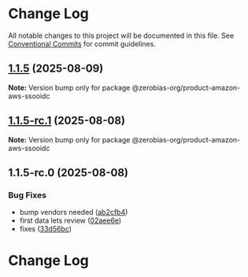 # Change Log

All notable changes to this project will be documented in this file.
See [Conventional Commits](https://conventionalcommits.org) for commit guidelines.

## [1.1.5](https://github.com/zerobias-org/product/compare/@zerobias-org/product-amazon-aws-ssooidc@1.1.5-rc.1...@zerobias-org/product-amazon-aws-ssooidc@1.1.5) (2025-08-09)

**Note:** Version bump only for package @zerobias-org/product-amazon-aws-ssooidc





## [1.1.5-rc.1](https://github.com/zerobias-org/product/compare/@zerobias-org/product-amazon-aws-ssooidc@1.1.5-rc.0...@zerobias-org/product-amazon-aws-ssooidc@1.1.5-rc.1) (2025-08-08)

**Note:** Version bump only for package @zerobias-org/product-amazon-aws-ssooidc





## 1.1.5-rc.0 (2025-08-08)


### Bug Fixes

* bump vendors needed ([ab2cfb4](https://github.com/zerobias-org/product/commit/ab2cfb4a9cf2e3008e08b068f98011fec096c932))
* first data lets review ([02aee6e](https://github.com/zerobias-org/product/commit/02aee6e8c4f11675de7c63a00f4c8254a67a4dd7))
* fixes ([33d56bc](https://github.com/zerobias-org/product/commit/33d56bcaedf3fa5e3939a33c0fb57eda53539d05))





# Change Log
